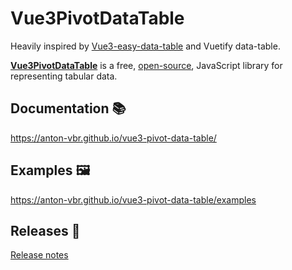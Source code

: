 # Vue3PivotDataTable

Heavily inspired by [Vue3-easy-data-table](https://github.com/HC200ok/vue3-easy-data-table) and Vuetify data-table.

[**Vue3PivotDataTable**](https://anton-vbr.github.io/vue3-pivot-data-table/) is a free, [open-source](./LICENSE), JavaScript library for representing tabular data. 

## Documentation 📚

https://anton-vbr.github.io/vue3-pivot-data-table/

## Examples 🖼️

https://anton-vbr.github.io/vue3-pivot-data-table/examples

## Releases 🚀

[Release notes](https://github.com/anton-vbr/vue3-pivot-data-table/releases)

